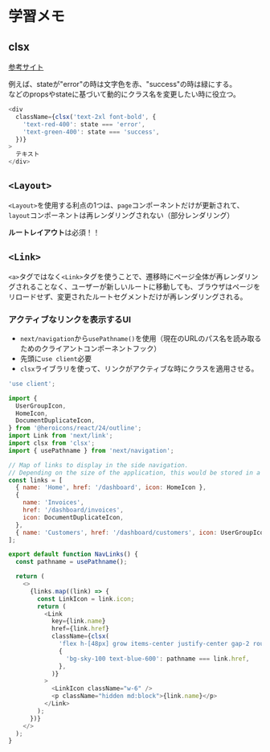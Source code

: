 # 学習メモ

## clsx

[参考サイト]("https://qiita.com/gotomeltdown/items/11bfa9c17cf820eb3ccf")

例えば、stateが"error"の時は文字色を赤、"success"の時は緑にする。  
などのpropsやstateに基づいて動的にクラス名を変更したい時に役立つ。

```javascript
<div
  className={clsx('text-2xl font-bold', {
    'text-red-400': state === 'error',
    'text-green-400': state === 'success',
  })}
>
  テキスト
</div>
```

## `<Layout>`

`<Layout>`を使用する利点の1つは、`page`コンポーネントだけが更新されて、`layout`コンポーネントは再レンダリングされない（部分レンダリング）

**ルートレイアウト**は必須！！

## `<Link>`

`<a>`タグではなく`<Link>`タグを使うことで、遷移時にページ全体が再レンダリングされることなく、ユーザーが新しいルートに移動しても、ブラウザはページをリロードせず、変更されたルートセグメントだけが再レンダリングされる。

### アクティブなリンクを表示するUI

- `next/navigation`から`usePathname()`を使用（現在のURLのパス名を読み取るためのクライアントコンポーネントフック）
- 先頭に`use client`必要
- `clsx`ライブラリを使って、リンクがアクティブな時にクラスを適用させる。

```javascript
'use client';

import {
  UserGroupIcon,
  HomeIcon,
  DocumentDuplicateIcon,
} from '@heroicons/react/24/outline';
import Link from 'next/link';
import clsx from 'clsx';
import { usePathname } from 'next/navigation';

// Map of links to display in the side navigation.
// Depending on the size of the application, this would be stored in a database.
const links = [
  { name: 'Home', href: '/dashboard', icon: HomeIcon },
  {
    name: 'Invoices',
    href: '/dashboard/invoices',
    icon: DocumentDuplicateIcon,
  },
  { name: 'Customers', href: '/dashboard/customers', icon: UserGroupIcon },
];

export default function NavLinks() {
  const pathname = usePathname();

  return (
    <>
      {links.map((link) => {
        const LinkIcon = link.icon;
        return (
          <Link
            key={link.name}
            href={link.href}
            className={clsx(
              'flex h-[48px] grow items-center justify-center gap-2 rounded-md bg-gray-50 p-3 text-sm font-medium hover:bg-sky-100 hover:text-blue-600 md:flex-none md:justify-start md:p-2 md:px-3',
              {
                'bg-sky-100 text-blue-600': pathname === link.href,
              },
            )}
          >
            <LinkIcon className="w-6" />
            <p className="hidden md:block">{link.name}</p>
          </Link>
        );
      })}
    </>
  );
}
```
